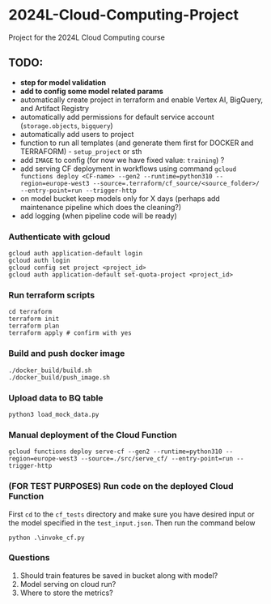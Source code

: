 # 2024L-Cloud-Computing-Project
Project for the 2024L Cloud Computing course

## TODO:

* **step for model validation**
* **add to config some model related params**
* automatically create project in terraform and enable Vertex AI, BigQuery, and Artifact Registry
* automatically add permissions for default service account (`storage.objects`, `bigquery`)
* automatically add users to project  
* function to run all templates (and generate them first for DOCKER and TERRAFORM) - `setup_project` or sth
* add `IMAGE` to config (for now we have fixed value: `training`) ?
* add serving CF deployment in workflows using command `gcloud functions deploy <CF-name> --gen2 --runtime=python310 --region=europe-west3 --source=.terraform/cf_source/<source_folder>/ --entry-point=run --trigger-http`
* on model bucket keep models only for X days (perhaps add maintenance pipeline which does the cleaning?)
* add logging (when pipeline code will be ready)

### Authenticate with gcloud

```{sh}
gcloud auth application-default login
gcloud auth login
gcloud config set project <project_id>
gcloud auth application-default set-quota-project <project_id>
```

### Run terraform scripts

```{sh}
cd terraform
terraform init
terraform plan
terraform apply # confirm with yes
```

### Build and push docker image

```{sh}
./docker_build/build.sh
./docker_build/push_image.sh
```

### Upload data to BQ table

```{sh}
python3 load_mock_data.py
```

### Manual deployment of the Cloud Function
```{sh}
gcloud functions deploy serve-cf --gen2 --runtime=python310 --region=europe-west3 --source=./src/serve_cf/ --entry-point=run --trigger-http
```

### (FOR TEST PURPOSES) Run code on the deployed Cloud Function
First `cd` to the `cf_tests` directory and make sure you have desired input or the model specified in the `test_input.json`. Then run the command below
```{sh}
python .\invoke_cf.py
```

### Questions

1. Should train features be saved in bucket along with model?
2. Model serving on cloud run?
3. Where to store the metrics?